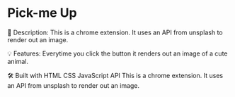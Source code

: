 # Pick-me Up
📝 Description: This is a chrome extension. It uses an API from unsplash to render out an image.

💡 Features: Everytime you click the button it renders out an image of a cute animal.

🛠️ Built with HTML CSS JavaScript API
This is a chrome extension. It uses an API from unsplash to render out an image.
